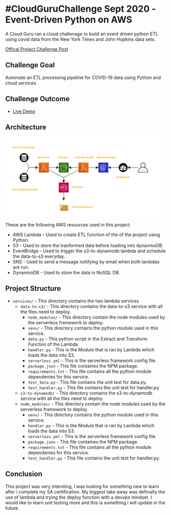 # #CloudGuruChallenge Sept 2020 - Event-Driven Python on AWS
A Cloud Guru ran a cloud challenage to build an event driven python ETL using covid data from the New York Times and John Hopkins data sets.

[Offical Project Challenge Post](https://acloudguru.com/blog/engineering/cloudguruchallenge-python-aws-etl)

## Challenge Goal
Automate an ETL processing pipeline for COVID-19 data using Python and cloud services. 

## Challenge Outcome
- [Live Demo](app.redash.io/timothygithinji/dashboard/us-covid-data)

## Architecture

![AWS Architecture](docs/aws_architecture.png)

These are the following AWS resources used in this project:

- AWS Lambda - Used to create ETL function of the of the project using Python.
- S3 - Used to store the tranformed data before loading into dynanmoDB.
- EventBridge - Used to trigger the s3-to-dynamodb lambda and schedule the data-to-s3 everyday.
- SNS - Used to send a message notifying by email when both lambdas are run.
- DynanmoDB - Used to store the data in NoSQL DB.

## Project Structure
- `services/` - This directory contains the two lambda services 
  - `data-to-s3/` - This directory contains the data-to-s3 service with all the files need to deploy.
    - `node_modules/` - This directory contain the node modules used by the serverless framework to deploy.
    - `venv/` - This directory contains the python module used in this service.
    - `data.py` - This python script in the Extract and Transform Function of the Lambda.
    - `handler.py` - This is the Module that is ran by Lambda which loads the data into S3.
    - `serverless.yml` - This is the serverless framework config file.
    - `package.json` - This file containes the NPM package.
    - `requirements.txt` - This file contains all the python module dependenies for this service.
    - `test_data.py` - This file contains the unit test for data.py.
    - `test_handler.py` - This file contains the unit test for handler.py.
  - `s3-to-dynamodb/` - This directory contains the s3-to-dynamodb service with all the files need to deploy.
  - `node_modules/` - This directory contain the node modules used by the serverless framework to deploy.
    - `venv/` - This directory contains the python module used in this service.
    - `handler.py` - This is the Module that is ran by Lambda which loads the data into S3.
    - `serverless.yml` - This is the serverless framework config file.
    - `package.json` - This file containes the NPM package.
    - `requirements.txt` - This file contains all the python module dependenies for this service.
    - `test_handler.py` - This file contains the unit test for handler.py.

## Conclusion
This project was very intersting, I was looking for something new to learn after i complete my SA certification. My biggest take away was definalty the use of lambda and trying the deploy function with a devops mindset. I would like to learn unit testing more and this is something i will update in the future.
